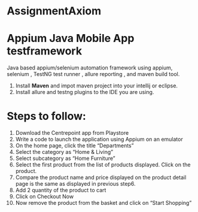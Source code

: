 # AssignmentAxiom
# Appium Java Mobile App testframework

Java based appium/selenium automation framework using appium, selenium , TestNG test runner , allure reporting , and maven build tool.

1.  Install **Maven** and impot maven project into your intellij or eclipse.
2.  Install allure and testng plugins to the IDE you are using. 

# Steps to follow:
1) Download the Centrepoint app from Playstore
2) Write a code to launch the application using Appium on an emulator
3) On the home page, click the title “Departments”
4) Select the category as “Home & Living”
5) Select subcategory as “Home Furniture”
6) Select the first product from the list of products displayed. Click on the product.
7) Compare the product name and price displayed on the product detail page is the same as displayed in
previous step6.
8) Add 2 quantity of the product to cart
9) Click on Checkout Now
10) Now remove the product from the basket and click on “Start Shopping”
